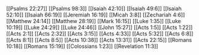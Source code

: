 [[Psalms 22:27]]
[[Psalms 98:3]]
[[Isaiah 42:10]]
[[Isaiah 49:6]]
[[Isaiah 52:10]]
[[Isaiah 66:19]]
[[Jeremiah 16:19]]
[[Micah 3:8]]
[[Zechariah 4:6]]
[[Matthew 24:14]]
[[Matthew 28:19]]
[[Mark 16:15]]
[[Luke 1:35]]
[[Luke 10:19]]
[[Luke 24:29]]
[[Luke 24:46]]
[[John 15:27]]
[[Acts 1:5]]
[[Acts 1:22]]
[[Acts 2:1]]
[[Acts 2:32]]
[[Acts 3:15]]
[[Acts 4:33]]
[[Acts 5:32]]
[[Acts 6:8]]
[[Acts 8:1]]
[[Acts 8:5]]
[[Acts 10:38]]
[[Acts 13:31]]
[[Acts 22:15]]
[[Romans 10:18]]
[[Romans 15:19]]
[[Colossians 1:23]]
[[Revelation 11:3]]
